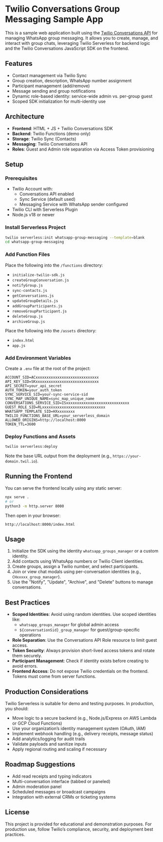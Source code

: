 # Twilio Conversations Group Messaging Sample App

This is a sample web application built using the [Twilio Conversations API](https://www.twilio.com/docs/conversations) for managing WhatsApp group messaging. It allows you to create, manage, and interact with group chats, leveraging Twilio Serverless for backend logic and the Twilio Conversations JavaScript SDK on the frontend.

## Features

- Contact management via Twilio Sync
- Group creation, description, WhatsApp number assignment
- Participant management (add/remove)
- Message sending and group notifications
- Dynamic role-based identity: service-wide admin vs. per-group guest
- Scoped SDK initialization for multi-identity use

## Architecture

- **Frontend**: HTML + JS + Twilio Conversations SDK
- **Backend**: Twilio Functions (demo only)
- **Storage**: Twilio Sync (Contacts)
- **Messaging**: Twilio Conversations API
- **Roles**: Guest and Admin role separation via Access Token provisioning

## Setup

### Prerequisites

- Twilio Account with:
  - Conversations API enabled
  - Sync Service (default used)
  - Messaging Service with WhatsApp sender configured
- Twilio CLI with Serverless Plugin
- Node.js v18 or newer

### Install Serverless Project

```bash
twilio serverless:init whatsapp-group-messaging --template=blank
cd whatsapp-group-messaging
```

### Add Function Files

Place the following into the `/functions` directory:

- `initialize-twilio-sdk.js`
- `createGroupConversation.js`
- `notifyGroup.js`
- `sync-contacts.js`
- `getConversations.js`
- `updateGroupDetails.js`
- `addGroupParticipants.js`
- `removeGroupParticipant.js`
- `deleteGroup.js`
- `archiveGroup.js`

Place the following into the `/assets` directory:

- `index.html`
- `app.js`

### Add Environment Variables

Create a `.env` file at the root of the project:

```env
ACCOUNT_SID=ACxxxxxxxxxxxxxxxxxxxxxxxxxxxxx
API_KEY_SID=SKxxxxxxxxxxxxxxxxxxxxxxxxxxxxx
API_SECRET=your_api_secret
AUTH_TOKEN=your_auth_token
SYNC_SERVICE_SID=your-sync-service-sid
SYNC_MAP_UNIQUE_NAME=sync_map_unique_name
CONVERSATIONS_SERVICE_SID=ISxxxxxxxxxxxxxxxxxxxxxxxxxxxxx
GUEST_ROLE_SID=RLxxxxxxxxxxxxxxxxxxxxxxxxxxxxx
WHATSAPP_TEMPLATE_SID=HXxxxxxxxx
TWILIO_FUNCTIONS_BASE_URL=your_serverless_domain
ALLOWED_ORIGINS=http://localhost:8000
TOKEN_TTL=3600
```

### Deploy Functions and Assets

```bash
twilio serverless:deploy
```

Note the base URL output from the deployment (e.g., `https://your-domain.twil.io`).

## Running the Frontend

You can serve the frontend locally using any static server:

```bash
npx serve .
# or
python3 -m http.server 8000
```

Then open in your browser:

```
http://localhost:8000/index.html
```

## Usage

1. Initialize the SDK using the identity `whatsapp_groups_manager` or a custom identity.
2. Add contacts using WhatsApp numbers or Twilio Client identities.
3. Create groups, assign a Twilio number, and select participants.
4. Join or view chat modals using per-conversation identities (e.g., `CHxxxxx_group_manager`).
5. Use the "Notify", "Update", "Archive", and "Delete" buttons to manage conversations.

## Best Practices

- **Scoped Identities**: Avoid using random identities. Use scoped identities like:
  - `whatsapp_groups_manager` for global admin access
  - `${conversationSid}_group_manager` for guest/group-specific operations
- **Role Separation**: Use the Conversations API Role resource to limit guest access.
- **Token Security**: Always provision short-lived access tokens and rotate them securely.
- **Participant Management**: Check if identity exists before creating to avoid errors.
- **Frontend Access**: Do not expose Twilio credentials on the frontend. Tokens must come from server functions.

## Production Considerations

Twilio Serverless is suitable for demo and testing purposes. In production, you should:

- Move logic to a secure backend (e.g., Node.js/Express on AWS Lambda or GCP Cloud Functions)
- Use your organization’s identity management system (OAuth, IAM)
- Implement webhook handling (e.g., delivery receipts, message status)
- Add analytics/logging for audit trails
- Validate payloads and sanitize inputs
- Apply regional routing and scaling if necessary

## Roadmap Suggestions

- Add read receipts and typing indicators
- Multi-conversation interface (tabbed or paneled)
- Admin moderation panel
- Scheduled messages or broadcast campaigns
- Integration with external CRMs or ticketing systems

## License

This project is provided for educational and demonstration purposes. For production use, follow Twilio’s compliance, security, and deployment best practices.